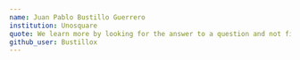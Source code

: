 ```yaml
---
name: Juan Pablo Bustillo Guerrero
institution: Unosquare
quote: We learn more by looking for the answer to a question and not finding it than we do from learning the answer itself.
github_user: Bustillox
---
```

